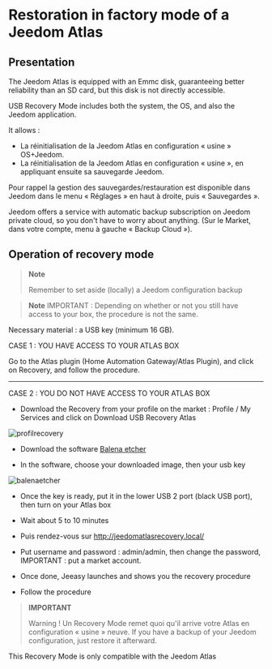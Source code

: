 # Restoration in factory mode of a Jeedom Atlas

## Presentation

The Jeedom Atlas is equipped with an Emmc disk, guaranteeing better reliability than an SD card, but this disk is not directly accessible.

USB Recovery Mode includes both the system, the OS, and also the Jeedom application.

It allows :

- La réinitialisation  de la Jeedom Atlas en configuration « usine » OS+Jeedom.
- La réinitialisation  de la Jeedom Atlas en configuration « usine », en appliquant ensuite sa sauvegarde Jeedom.

Pour rappel la gestion des sauvegardes/restauration est disponible dans Jeedom dans le menu « Réglages » en haut à droite, puis « Sauvegardes ».

Jeedom offers a service with automatic backup subscription on Jeedom private cloud, so you don't have to worry about anything. (Sur le Market, dans votre compte, menu à gauche « Backup Cloud »).

## Operation of recovery mode

>**Note**
>
>Remember to set aside (locally) a Jeedom configuration backup


>**Note**
IMPORTANT : Depending on whether or not you still have access to your box, the procedure is not the same.



Necessary material : a USB key (minimum 16 GB).




CASE 1 : YOU HAVE ACCESS TO YOUR ATLAS BOX


Go to the Atlas plugin (Home Automation Gateway/Atlas Plugin), and click on Recovery, and follow the procedure.

***



CASE 2 : YOU DO NOT HAVE ACCESS TO YOUR ATLAS BOX



- Download the Recovery from your profile on the market : Profile / My Services and click on Download USB Recovery Atlas

![profilrecovery](images/profilrecovery.png)



- Download the software [Balena etcher](https://www.balena.io/etcher/)



- In the software, choose your downloaded image, then your usb key 

![balenaetcher](images/balenaetcher.png)



- Once the key is ready, put it in the lower USB 2 port (black USB port), then turn on your Atlas box



- Wait about 5 to 10 minutes



- Puis rendez-vous sur http://jeedomatlasrecovery.local/



- Put username and password :  admin/admin, then change the password, IMPORTANT : put a market account.



- Once done, Jeeasy launches and shows you the recovery procedure



- Follow the procedure




> **IMPORTANT**
>
> Warning ! Un Recovery Mode remet quoi qu'il arrive votre Atlas en configuration « usine » neuve. If you have a backup of your Jeedom configuration, just restore it afterward.
> 

This Recovery Mode is only compatible with the Jeedom Atlas
